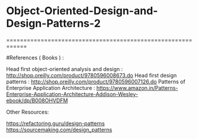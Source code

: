 # Object-Oriented-Design-and-Design-Patterns-2

============================================================

#References ( Books ) :

Head first object-oriented analysis and design : http://shop.oreilly.com/product/9780596008673.do
Head first design patterns : http://shop.oreilly.com/product/9780596007126.do
Patterns of Enterprise Application Architecture : 
https://www.amazon.in/Patterns-Enterprise-Application-Architecture-Addison-Wesley-ebook/dp/B008OHVDFM

Other Resources: 

https://refactoring.guru/design-patterns
https://sourcemaking.com/design_patterns




